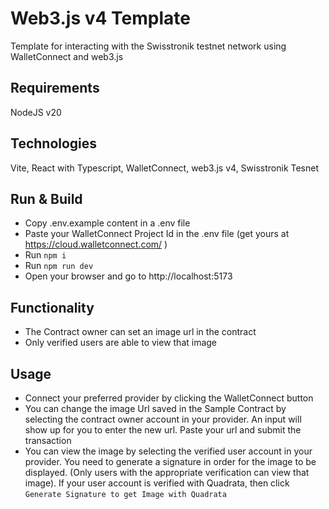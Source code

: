 # Web3.js v4 Template

Template for interacting with the Swisstronik testnet network using WalletConnect and web3.js

## Requirements

NodeJS v20

## Technologies

Vite, React with Typescript, WalletConnect, web3.js v4, Swisstronik Tesnet

## Run & Build

- Copy .env.example content in a .env file
- Paste your WalletConnect Project Id in the .env file  (get yours at https://cloud.walletconnect.com/ )
- Run `npm i`
- Run `npm run dev`
- Open your browser and go to http://localhost:5173


## Functionality

- The Contract owner can set an image url in the contract
- Only verified users are able to view that image

## Usage

- Connect your preferred provider by clicking the WalletConnect button
- You can change the image Url saved in the Sample Contract by selecting the contract owner account in your provider. An input will show up for you to enter the new url. Paste your url and submit the transaction
- You can view the image by selecting the verified user account in your provider. You need to generate a signature in order for the image to be displayed. (Only users with the appropriate verification can view that image). If your user account is verified with Quadrata, then click `Generate Signature to get Image with Quadrata`
